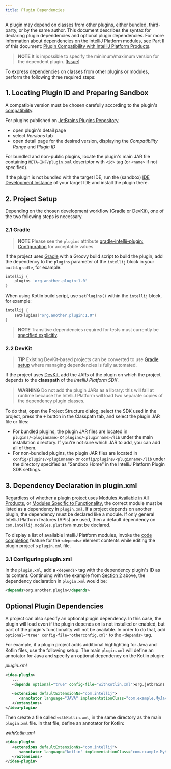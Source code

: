 ```yaml
---
title: Plugin Dependencies
---
```

<!-- Copyright 2000-2020 JetBrains s.r.o. and other contributors. Use of this source code is governed by the Apache 2.0 license that can be found in the LICENSE file. -->

A plugin may depend on classes from other plugins, either bundled, third-party, or by the same author.
This document describes the syntax for declaring plugin dependencies and optional plugin dependencies.
For more information about dependencies on the IntelliJ Platform modules, see Part II of this document: [Plugin Compatibility with IntelliJ Platform Products](/basics/getting_started/plugin_compatibility.md).

> **NOTE** It is impossible to specify the minimum/maximum version for the dependent plugin. ([Issue](https://youtrack.jetbrains.com/issue/IDEABKL-7906))

To express dependencies on classes from other plugins or modules, perform the following three required steps:

## 1. Locating Plugin ID and Preparing Sandbox
A compatible version must be chosen carefully according to the plugin's [compatibility](/basics/getting_started/build_number_ranges.md). 

For plugins published on [JetBrains Plugins Repository](https://plugins.jetbrains.com)
- open plugin's detail page
- select _Versions_ tab
- open detail page for the desired version, displaying the _Compatibility Range_ and _Plugin ID_

For bundled and non-public plugins, locate the plugin's main JAR file containing `META-INF/plugin.xml` descriptor with `<id>` tag (or `<name>` if not specified).

If the plugin is not bundled with the target IDE, run the (sandbox) [IDE Development Instance](/basics/ide_development_instance.md) of your target IDE and install the plugin there.

## 2. Project Setup
Depending on the chosen development workflow (Gradle or DevKit), one of the two following steps is necessary.

### 2.1 Gradle
> **NOTE** Please see the `plugins` attribute [gradle-intellij-plugin: Configuration](https://github.com/JetBrains/gradle-intellij-plugin#configuration) for acceptable values.

If the project uses [Gradle](/tutorials/build_system.md) with a Groovy build script to build the plugin, add the dependency to the `plugins` parameter of the `intellij` block in your `build.gradle`, for example:

```groovy
intellij {
    plugins 'org.another.plugin:1.0'
}
```

When using Kotlin build script, use `setPlugins()` within the `intellij` block, for example:

```kotlin
intellij {
    setPlugins("org.another.plugin:1.0")
}
```

> **NOTE** Transitive dependencies required for tests must currently be [specified explicitly](https://github.com/JetBrains/gradle-intellij-plugin/issues/38).

### 2.2 DevKit
> **TIP** Existing DevKit-based projects can be converted to use [Gradle setup](/tutorials/build_system/prerequisites.md#adding-gradle-support-to-an-existing-devkit-based-intellij-platform-plugin) where managing dependencies is fully automated.

If the project uses [DevKit](/basics/getting_started/using_dev_kit.md), add the JARs of the plugin on which the project depends to the **classpath** of the *IntelliJ Platform SDK*.

> **WARNING** Do not add the plugin JARs as a library: this will fail at runtime because the IntelliJ Platform will load two separate copies of the dependency plugin classes.

To do that, open the Project Structure dialog, select the SDK used in the project, press the <kbd>+</kbd> button in the Classpath tab, and select the plugin JAR file or files:
* For bundled plugins, the plugin JAR files are located in `plugins/<pluginname>` or `plugins/<pluginname>/lib` under the main installation directory.
  If you're not sure which JAR to add, you can add all of them.
* For non-bundled plugins, the plugin JAR files are located in `config/plugins/<pluginname>` or `config/plugins/<pluginname>/lib` under the directory specified as "Sandbox Home" in the IntelliJ Platform Plugin SDK settings.

## 3. Dependency Declaration in plugin.xml
Regardless of whether a plugin project uses [Modules Available in All Products](/basics/getting_started/plugin_compatibility.md#modules-available-in-all-products), or [Modules Specific to Functionality](/basics/getting_started/plugin_compatibility.md#modules-specific-to-functionality), the correct module must be listed as a dependency in `plugin.xml`.
If a project depends on another plugin, the dependency must be declared like a module.
If only general IntelliJ Platform features (APIs) are used, then a default dependency on `com.intellij.modules.platform` must be declared.

To display a list of available IntelliJ Platform modules, invoke the [code completion](https://www.jetbrains.com/help/idea/auto-completing-code.html#4eac28ba) feature for the `<depends>` element contents while editing the plugin project's `plugin.xml` file.

### 3.1 Configuring plugin.xml
In the `plugin.xml`, add a `<depends>` tag with the dependency plugin's ID as its content.
Continuing with the example from [Section 2](#2-project-setup) above, the dependency declaration in `plugin.xml` would be:

```xml
<depends>org.another.plugin</depends>
```


## Optional Plugin Dependencies
A project can also specify an optional plugin dependency.
In this case, the plugin will load even if the plugin depends on is not installed or enabled, but part of the plugin's functionality will not be available.
In order to do that, add `optional="true" config-file="otherconfig.xml"` to the `<depends>` tag.

For example, if a plugin project adds additional highlighting for Java and Kotlin files, use the following setup.
The main `plugin.xml` will define an annotator for Java and specify an optional dependency on the Kotlin plugin:

_plugin.xml_

```xml
<idea-plugin>
   ...
   <depends optional="true" config-file="withKotlin.xml">org.jetbrains.kotlin</depends>

   <extensions defaultExtensionNs="com.intellij">
      <annotator language="JAVA" implementationClass="com.example.MyJavaAnnotator"/>
   </extensions>
</idea-plugin>
```

Then create a file called `withKotlin.xml`, in the same directory as the main `plugin.xml` file.
In that file, define an annotator for Kotlin:

_withKotlin.xml_

```xml
<idea-plugin>
   <extensions defaultExtensionNs="com.intellij">
      <annotator language="kotlin" implementationClass="com.example.MyKotlinAnnotator"/>
   </extensions>
</idea-plugin>
```
